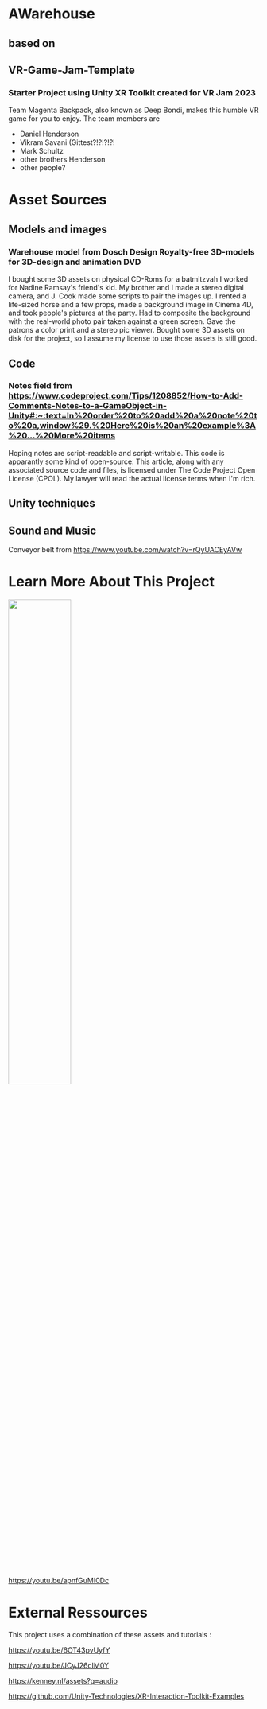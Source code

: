 # AWarehouse
## based on
## VR-Game-Jam-Template
### Starter Project using Unity XR Toolkit created for VR Jam 2023

Team Magenta Backpack, also known as Deep Bondi, makes this humble VR game for you to enjoy.
The team members are
- Daniel Henderson
- Vikram Savani (Gittest?!?!?!?!
- Mark Schultz
- other brothers Henderson
- other people?


# Asset Sources
## Models and images
### Warehouse model from Dosch Design Royalty-free 3D-models for 3D-design and animation DVD
I bought some 3D assets on physical CD-Roms for a batmitzvah I worked for Nadine Ramsay's friend's kid. 
My brother and I made a stereo digital camera, and J. Cook made some scripts to pair the images up.
I rented a life-sized horse and a few props, made a background image in Cinema 4D,
and took people's pictures at the party. Had to composite the background with the real-world
photo pair taken against a green screen. Gave the patrons a color print and a stereo pic viewer.
Bought some 3D assets on disk for the project, so I assume my license to use those assets 
is still good.


## Code
### Notes field from https://www.codeproject.com/Tips/1208852/How-to-Add-Comments-Notes-to-a-GameObject-in-Unity#:~:text=In%20order%20to%20add%20a%20note%20to%20a,window%29.%20Here%20is%20an%20example%3A%20...%20More%20items
Hoping notes are script-readable and script-writable.
This code is apparantly some kind of open-source:
This article, along with any associated source code and files, is licensed under The Code Project Open License (CPOL).
My lawyer will read the actual license terms when I'm rich.

## Unity techniques

## Sound and Music


Conveyor belt from https://www.youtube.com/watch?v=rQyUACEyAVw


# Learn More About This Project
[<img src="https://i.ytimg.com/vi/apnfGuMI0Dc/maxresdefault.jpg" width="50%">](https://youtu.be/apnfGuMI0Dc)

https://youtu.be/apnfGuMI0Dc

# External Ressources
This project uses a combination of these assets and tutorials :

https://youtu.be/6OT43pvUyfY

https://youtu.be/JCyJ26cIM0Y

https://kenney.nl/assets?q=audio

https://github.com/Unity-Technologies/XR-Interaction-Toolkit-Examples
